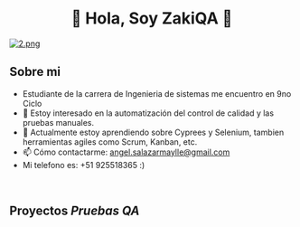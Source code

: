 <div align="center">
<h1 align="center">👋 Hola, Soy ZakiQA 🍫</h1>
</div>

[![2.png](https://i.postimg.cc/J7Xk3J26/2.png)](https://postimg.cc/t7XJp1yW)

## Sobre mi

- Estudiante de la carrera de Ingenieria de sistemas me encuentro en 9no Ciclo
- 👀 Estoy interesado en la automatización del control de calidad y las pruebas manuales.
- 🌱 Actualmente estoy aprendiendo sobre Cyprees y Selenium, tambien herramientas agiles como Scrum, Kanban, etc.
- 📫 Cómo contactarme: angel.salazarmaylle@gmail.com
- Mi telefono es: +51 925518365 :)
<br>

## Proyectos *Pruebas QA*

<!--
**Angelzaki/AngelZaki** is a ✨ _special_ ✨ repository because its `README.md` (this file) appears on your GitHub profile.

Here are some ideas to get you started:

- 🔭 I’m currently working on ...
- 🌱 I’m currently learning ...
- 👯 I’m looking to collaborate on ...
- 🤔 I’m looking for help with ...
- 💬 Ask me about ...
- 📫 How to reach me: ...
- 😄 Pronouns: ...
- ⚡ Fun fact: ...
-->
